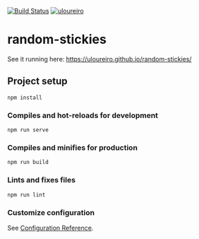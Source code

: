 [![Build Status](https://travis-ci.org/uloureiro/random-stickies.svg?branch=master)](https://travis-ci.org/uloureiro/random-stickies) [![uloureiro](https://circleci.com/gh/uloureiro/random-stickies.svg?style=svg)](https://app.circleci.com/pipelines/github/uloureiro/random-stickies?branch=master)

# random-stickies

See it running here: https://uloureiro.github.io/random-stickies/

## Project setup
```
npm install
```

### Compiles and hot-reloads for development
```
npm run serve
```

### Compiles and minifies for production
```
npm run build
```

### Lints and fixes files
```
npm run lint
```

### Customize configuration
See [Configuration Reference](https://cli.vuejs.org/config/).
